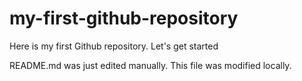 # my-first-github-repository
Here is my first Github repository. Let's get started

README.md was just edited manually. This file was modified locally.
